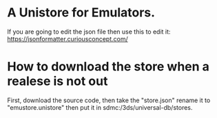 # A Unistore for Emulators.
If you are going to edit the json file then use this to edit it: https://jsonformatter.curiousconcept.com/

# How to download the store when a realese is not out

First, download the source code, then take the "store.json" rename it to "emustore.unistore" then put it in sdmc:/3ds/universal-db/stores. 
